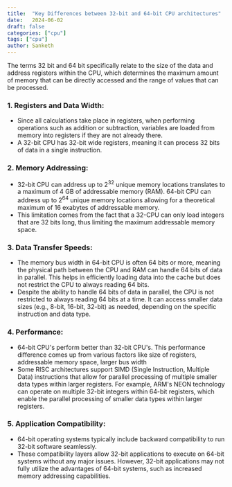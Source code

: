 ```yaml
---
title:  "Key Differences between 32-bit and 64-bit CPU architectures"
date:   2024-06-02
draft: false
categories: ["cpu"]
tags: ["cpu"]
author: Sanketh
---
```


The terms 32 bit and 64 bit specifically relate to the size of the data and address registers within the CPU, which determines the maximum amount of memory that can be directly accessed and the range of values that can be processed.

### 1. Registers and Data Width:
- Since all calculations take place in registers, when performing operations such as addition or subtraction, variables are loaded from memory into registers if they are not already there.
- A 32-bit CPU has 32-bit wide registers, meaning it can process 32 bits of data in a single instruction.

### 2. Memory Addressing:
- 32-bit CPU can address up to 2<sup>32</sup> unique memory locations translates to a maximum of 4 GB of addressable memory (RAM). 64-bit CPU can address up to 2<sup>64</sup> unique memory locations allowing for a theoretical maximum of 16 exabytes of addressable memory. 
- This limitation comes from the fact that a 32-CPU can only load integers that are 32 bits long, thus limiting the maximum addressable memory space.


### 3. Data Transfer Speeds:
- The memory bus width in 64-bit CPU is often 64 bits or more, meaning the physical path between the CPU and RAM can handle 64 bits of data in parallel. This helps in efficiently loading data into the cache but does not restrict the CPU to always reading 64 bits.
- Despite the ability to handle 64 bits of data in parallel, the CPU is not restricted to always reading 64 bits at a time. It can access smaller data sizes (e.g., 8-bit, 16-bit, 32-bit) as needed, depending on the specific instruction and data type.
  
### 4. Performance:
- 64-bit CPU's perform better than 32-bit CPU's. This performance difference comes up from various factors like size of registers, addressable memory space, larger bus width
- Some RISC architectures support SIMD (Single Instruction, Multiple Data) instructions that allow for parallel processing of multiple smaller data types within larger registers. For example, ARM's NEON technology can operate on multiple 32-bit integers within 64-bit registers, which enable the parallel processing of smaller data types within larger registers. 

### 5. Application Compatibility:
- 64-bit operating systems typically include backward compatibility to run 32-bit software seamlessly.
- These compatibility layers allow 32-bit applications to execute on 64-bit systems without any major issues. However, 32-bit applications may not fully utilize the advantages of 64-bit systems, such as increased memory addressing capabilities.

